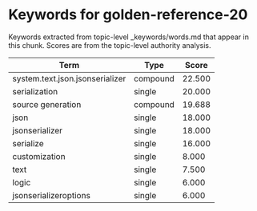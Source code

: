 # Keywords for golden-reference-20

Keywords extracted from topic-level _keywords/words.md that appear in this chunk.
Scores are from the topic-level authority analysis.

| Term | Type | Score |
|------|------|-------|
| system.text.json.jsonserializer | compound | 22.500 |
| serialization | single | 20.000 |
| source generation | compound | 19.688 |
| json | single | 18.000 |
| jsonserializer | single | 18.000 |
| serialize | single | 16.000 |
| customization | single | 8.000 |
| text | single | 7.500 |
| logic | single | 6.000 |
| jsonserializeroptions | single | 6.000 |
